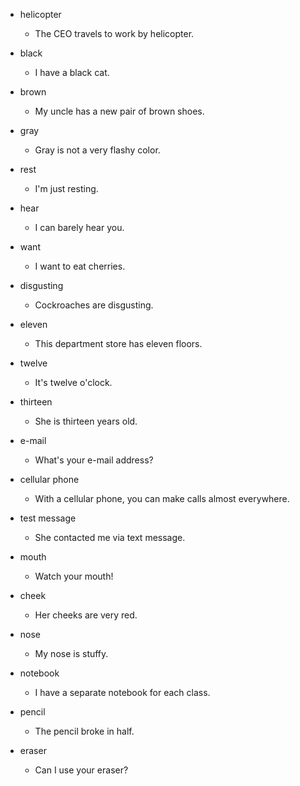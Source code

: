 - helicopter
  - The CEO travels to work by helicopter.

- black
  - I have a black cat.

- brown
  - My uncle has a new pair of brown shoes.

- gray
  - Gray is not a very flashy color.

- rest
  - I'm just resting.

- hear
  - I can barely hear you.

- want
  - I want to eat cherries.

- disgusting
  - Cockroaches are disgusting.

- eleven
  - This department store has eleven floors.

- twelve
  - It's twelve o'clock.

- thirteen
  - She is thirteen years old.

- e-mail
  - What's your e-mail address?

- cellular phone
  - With a cellular phone, you can make calls almost everywhere.

- test message
  - She contacted me via text message.

- mouth
  - Watch your mouth!

- cheek
  - Her cheeks are very red.

- nose
  - My nose is stuffy.

- notebook
  - I have a separate notebook for each class.

- pencil
  - The pencil broke in half.

- eraser
  - Can I use your eraser?
